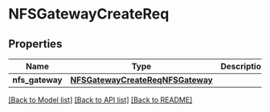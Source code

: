 # NFSGatewayCreateReq

## Properties
Name | Type | Description | Notes
------------ | ------------- | ------------- | -------------
**nfs_gateway** | [**NFSGatewayCreateReqNFSGateway**](NFSGatewayCreateReqNFSGateway.md) |  | 

[[Back to Model list]](../README.md#documentation-for-models) [[Back to API list]](../README.md#documentation-for-api-endpoints) [[Back to README]](../README.md)


